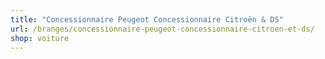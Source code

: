 ```yaml
---
title: "Concessionnaire Peugeot Concessionnaire Citroën & DS"
url: /branges/concessionnaire-peugeot-concessionnaire-citroen-et-ds/
shop: voiture
---
```

